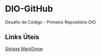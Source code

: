 # DIO-GitHub
Desafio de Código - Primeiro Reposítório DIO

## Links Úteis
[Sintaxe MarkDonw](https://www.markdownguide.org)
